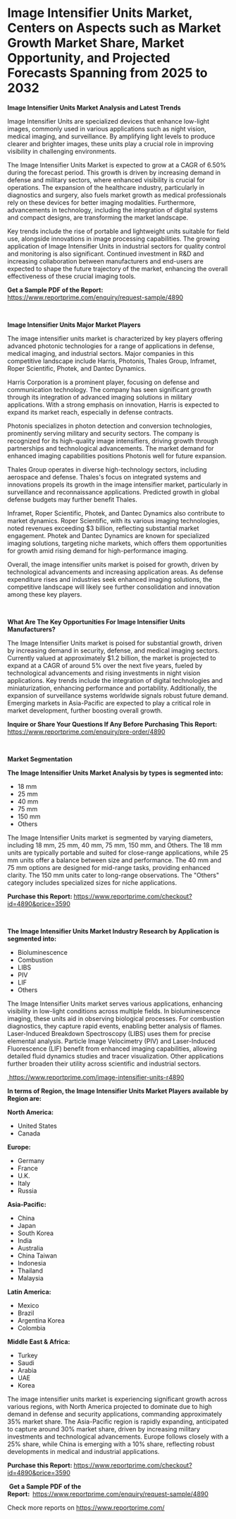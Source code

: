 <p><h1>Image Intensifier Units Market, Centers on Aspects such as Market Growth Market Share, Market Opportunity, and Projected Forecasts Spanning from 2025 to 2032</h1></p><p><strong>Image Intensifier Units Market Analysis and Latest Trends</strong></p>
<p><p>Image Intensifier Units are specialized devices that enhance low-light images, commonly used in various applications such as night vision, medical imaging, and surveillance. By amplifying light levels to produce clearer and brighter images, these units play a crucial role in improving visibility in challenging environments.</p><p>The Image Intensifier Units Market is expected to grow at a CAGR of 6.50% during the forecast period. This growth is driven by increasing demand in defense and military sectors, where enhanced visibility is crucial for operations. The expansion of the healthcare industry, particularly in diagnostics and surgery, also fuels market growth as medical professionals rely on these devices for better imaging modalities. Furthermore, advancements in technology, including the integration of digital systems and compact designs, are transforming the market landscape.</p><p>Key trends include the rise of portable and lightweight units suitable for field use, alongside innovations in image processing capabilities. The growing application of Image Intensifier Units in industrial sectors for quality control and monitoring is also significant. Continued investment in R&D and increasing collaboration between manufacturers and end-users are expected to shape the future trajectory of the market, enhancing the overall effectiveness of these crucial imaging tools.</p></p>
<p><strong>Get a Sample PDF of the Report:&nbsp;</strong> <a href="https://www.reportprime.com/enquiry/request-sample/4890?utm_campaign=3130&utm_medium=2&utm_source=Github&utm_content=ia&utm_term=19032025&utm_id=image-intensifier-units">https://www.reportprime.com/enquiry/request-sample/4890</a></p>
<p>&nbsp;</p>
<p><strong>Image Intensifier Units Major Market Players</strong></p>
<p><p>The image intensifier units market is characterized by key players offering advanced photonic technologies for a range of applications in defense, medical imaging, and industrial sectors. Major companies in this competitive landscape include Harris, Photonis, Thales Group, Inframet, Roper Scientific, Photek, and Dantec Dynamics.</p><p>Harris Corporation is a prominent player, focusing on defense and communication technology. The company has seen significant growth through its integration of advanced imaging solutions in military applications. With a strong emphasis on innovation, Harris is expected to expand its market reach, especially in defense contracts.</p><p>Photonis specializes in photon detection and conversion technologies, prominently serving military and security sectors. The company is recognized for its high-quality image intensifiers, driving growth through partnerships and technological advancements. The market demand for enhanced imaging capabilities positions Photonis well for future expansion.</p><p>Thales Group operates in diverse high-technology sectors, including aerospace and defense. Thales's focus on integrated systems and innovations propels its growth in the image intensifier market, particularly in surveillance and reconnaissance applications. Predicted growth in global defense budgets may further benefit Thales.</p><p>Inframet, Roper Scientific, Photek, and Dantec Dynamics also contribute to market dynamics. Roper Scientific, with its various imaging technologies, noted revenues exceeding $3 billion, reflecting substantial market engagement. Photek and Dantec Dynamics are known for specialized imaging solutions, targeting niche markets, which offers them opportunities for growth amid rising demand for high-performance imaging.</p><p>Overall, the image intensifier units market is poised for growth, driven by technological advancements and increasing application areas. As defense expenditure rises and industries seek enhanced imaging solutions, the competitive landscape will likely see further consolidation and innovation among these key players.</p></p>
<p>&nbsp;</p>
<p><strong>What Are The Key Opportunities For Image Intensifier Units Manufacturers?</strong></p>
<p><p>The Image Intensifier Units market is poised for substantial growth, driven by increasing demand in security, defense, and medical imaging sectors. Currently valued at approximately $1.2 billion, the market is projected to expand at a CAGR of around 5% over the next five years, fueled by technological advancements and rising investments in night vision applications. Key trends include the integration of digital technologies and miniaturization, enhancing performance and portability. Additionally, the expansion of surveillance systems worldwide signals robust future demand. Emerging markets in Asia-Pacific are expected to play a critical role in market development, further boosting overall growth.</p></p>
<p><strong>Inquire or Share Your Questions If Any Before Purchasing This Report:</strong> <a href="https://www.reportprime.com/enquiry/pre-order/4890?utm_campaign=3130&utm_medium=2&utm_source=Github&utm_content=ia&utm_term=19032025&utm_id=image-intensifier-units">https://www.reportprime.com/enquiry/pre-order/4890</a></p>
<p>&nbsp;</p>
<p><strong>Market Segmentation</strong></p>
<p><strong>The Image Intensifier Units Market Analysis by types is segmented into:</strong></p>
<p><ul><li>18 mm</li><li>25 mm</li><li>40 mm</li><li>75 mm</li><li>150 mm</li><li>Others</li></ul></p>
<p><p>The Image Intensifier Units market is segmented by varying diameters, including 18 mm, 25 mm, 40 mm, 75 mm, 150 mm, and Others. The 18 mm units are typically portable and suited for close-range applications, while 25 mm units offer a balance between size and performance. The 40 mm and 75 mm options are designed for mid-range tasks, providing enhanced clarity. The 150 mm units cater to long-range observations. The "Others" category includes specialized sizes for niche applications.</p></p>
<p><strong>Purchase this Report:&nbsp;</strong><a href="https://www.reportprime.com/checkout?id=4890&price=3590&utm_campaign=3130&utm_medium=2&utm_source=Github&utm_content=ia&utm_term=19032025&utm_id=image-intensifier-units">https://www.reportprime.com/checkout?id=4890&price=3590</a></p>
<p>&nbsp;</p>
<p><strong>The Image Intensifier Units Market Industry Research by Application is segmented into:</strong></p>
<p><ul><li>Bioluminescence</li><li>Combustion</li><li>LIBS</li><li>PIV</li><li>LIF</li><li>Others</li></ul></p>
<p><p>The Image Intensifier Units market serves various applications, enhancing visibility in low-light conditions across multiple fields. In bioluminescence imaging, these units aid in observing biological processes. For combustion diagnostics, they capture rapid events, enabling better analysis of flames. Laser-Induced Breakdown Spectroscopy (LIBS) uses them for precise elemental analysis. Particle Image Velocimetry (PIV) and Laser-Induced Fluorescence (LIF) benefit from enhanced imaging capabilities, allowing detailed fluid dynamics studies and tracer visualization. Other applications further broaden their utility across scientific and industrial sectors.</p></p>
<p><a href="https://www.reportprime.com/image-intensifier-units-r4890?utm_campaign=3130&utm_medium=2&utm_source=Github&utm_content=ia&utm_term=19032025&utm_id=image-intensifier-units">&nbsp;https://www.reportprime.com/image-intensifier-units-r4890</a></p>
<p><strong>In terms of Region, the Image Intensifier Units Market Players available by Region are:</strong></p>
<p>
    <p> <strong> North America: </strong>
        <ul>
            <li>United States</li>
            <li>Canada</li>
        </ul>
        </p> 
    <p> <strong> Europe: </strong>
        <ul>
            <li>Germany</li>
            <li>France</li>
            <li>U.K.</li>
            <li>Italy</li>
            <li>Russia</li>
        </ul>
        </p> 
    <p> <strong> Asia-Pacific: </strong>
        <ul>
            <li>China</li>
            <li>Japan</li>
            <li>South Korea</li>
            <li>India</li>
            <li>Australia</li>
            <li>China Taiwan</li>
            <li>Indonesia</li>
            <li>Thailand</li>
            <li>Malaysia</li>
        </ul>
        </p> 
    <p> <strong> Latin America: </strong>
        <ul>
            <li>Mexico</li>
            <li>Brazil</li>
            <li>Argentina Korea</li>
            <li>Colombia</li>
        </ul>
        </p> 
    <p> <strong> Middle East & Africa: </strong>
        <ul>
            <li>Turkey</li>
            <li>Saudi</li>
            <li>Arabia</li>
            <li>UAE</li>
            <li>Korea</li>
        </ul>
    </p>
    </p>
<p><p>The image intensifier units market is experiencing significant growth across various regions, with North America projected to dominate due to high demand in defense and security applications, commanding approximately 35% market share. The Asia-Pacific region is rapidly expanding, anticipated to capture around 30% market share, driven by increasing military investments and technological advancements. Europe follows closely with a 25% share, while China is emerging with a 10% share, reflecting robust developments in medical and industrial applications.</p></p>
<p><strong>Purchase this Report: </strong><a href="https://www.reportprime.com/checkout?id=4890&price=3590&utm_campaign=3130&utm_medium=2&utm_source=Github&utm_content=ia&utm_term=19032025&utm_id=image-intensifier-units">https://www.reportprime.com/checkout?id=4890&price=3590</a></p>
<p>&nbsp;<strong>Get a Sample PDF of the Report:&nbsp;&nbsp;</strong><a href="https://www.reportprime.com/enquiry/request-sample/4890?utm_campaign=3130&utm_medium=2&utm_source=Github&utm_content=ia&utm_term=19032025&utm_id=image-intensifier-units">https://www.reportprime.com/enquiry/request-sample/4890</a></p>
<p><strong></strong></p>
<p>Check more reports on <a href="https://www.reportprime.com/?utm_campaign=3130&utm_medium=2&utm_source=Github&utm_content=ia&utm_term=19032025&utm_id=image-intensifier-units">https://www.reportprime.com/</a></p>